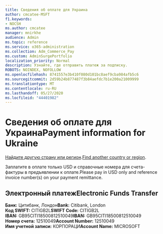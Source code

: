 ```yaml
---
title: Сведения об оплате для Украина
author: cmcatee-MSFT
f1.keywords:
- NOCSH
ms.author: cmcatee
manager: mnirkhe
audience: Admin
ms.topic: reference
ms.service: o365-administration
ms.collection: Adm_Commerce_Pay
ms.custom: AdminSurgePortfolio
localization_priority: Normal
description: Узнайте, где отправить платеж за подписку.
ROBOTS: NOINDEX, NOFOLLOW
ms.openlocfilehash: 8741557e3b410f080d101bc8aef9cba984afb5c6
ms.sourcegitcommit: 2d59b24b877487f3b84aefdc7b1e200a21009999
ms.translationtype: MT
ms.contentlocale: ru-RU
ms.lasthandoff: 05/27/2020
ms.locfileid: "44401982"
---
```

# <a name="payment-information-for-ukraine"></a><span data-ttu-id="c7826-103">Сведения об оплате для Украина</span><span class="sxs-lookup"><span data-stu-id="c7826-103">Payment information for Ukraine</span></span>

<span data-ttu-id="c7826-104">[Найдите другую страну или регион](../billing-and-payments/pay-for-your-subscription.md).</span><span class="sxs-lookup"><span data-stu-id="c7826-104">[Find another country or region](../billing-and-payments/pay-for-your-subscription.md).</span></span>

<span data-ttu-id="c7826-105">Заплатите в оплате только USD и справочные номера для счета-фактуры в предъявлении к оплате.</span><span class="sxs-lookup"><span data-stu-id="c7826-105">Please pay in USD only and reference invoice number(s) on your payment remittance.</span></span>

## <a name="electronic-funds-transfer"></a><span data-ttu-id="c7826-106">Электронный платеж</span><span class="sxs-lookup"><span data-stu-id="c7826-106">Electronic Funds Transfer</span></span>

<span data-ttu-id="c7826-107">**Банк:** Цитибанк, Лондон</span><span class="sxs-lookup"><span data-stu-id="c7826-107">**Bank:** Citibank, London</span></span>  
<span data-ttu-id="c7826-108">**Код SWIFT:** CITIGB2L</span><span class="sxs-lookup"><span data-stu-id="c7826-108">**SWIFT Code:** CITIGB2L</span></span>  
<span data-ttu-id="c7826-109">**IBAN:** GB95CITI18500812510049</span><span class="sxs-lookup"><span data-stu-id="c7826-109">**IBAN:** GB95CITI18500812510049</span></span>  
<span data-ttu-id="c7826-110">**Номер счета:** 12510049</span><span class="sxs-lookup"><span data-stu-id="c7826-110">**Account Number:** 12510049</span></span>  
<span data-ttu-id="c7826-111">**Имя учетной записи:** КОРПОРАЦИ</span><span class="sxs-lookup"><span data-stu-id="c7826-111">**Account Name:** MICROSOFT</span></span>  